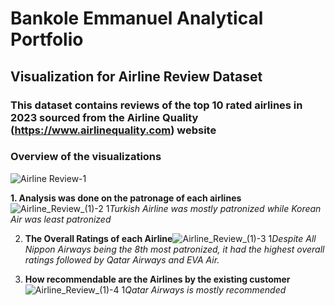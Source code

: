 # Bankole Emmanuel Analytical Portfolio

## Visualization for Airline Review Dataset
### This dataset contains reviews of the top 10 rated airlines in 2023 sourced from the Airline Quality (https://www.airlinequality.com) website

### Overview of the visualizations
![Airline Review-1](https://github.com/bankolemmnl/Power-BI-Projects/assets/81848843/88a37e1c-ad9d-49ff-aae6-8514f9668520)

**1. Analysis was done on the patronage of each airlines**![Airline_Review_(1)-2 1](https://github.com/bankolemmnl/Power-BI-Projects/assets/81848843/6a83ec5d-f668-4f7b-902b-dcb1473c2620)*Turkish Airline was mostly patronized while Korean Air was least patronized*

2. **The Overall Ratings of each Airline**![Airline_Review_(1)-3 1](https://github.com/bankolemmnl/Power-BI-Projects/assets/81848843/f6b7ba00-5a45-4e9e-9914-f99eddac1d86)*Despite All Nippon Airways being the 8th most patronized, it had the highest overall ratings followed by Qatar Airways and EVA Air.*

3. **How recommendable are the Airlines by the existing customer** ![Airline_Review_(1)-4 1](https://github.com/bankolemmnl/Power-BI-Projects/assets/81848843/435e85be-d774-4979-a92c-5142ddeb40f2)*Qatar Airways is mostly recommended*

